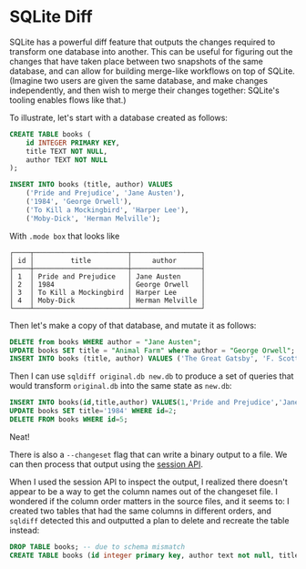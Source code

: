 # SQLite Diff

SQLite has a powerful diff feature that outputs the changes required to transform one database into another. This can be useful for figuring out the changes that have taken place between two snapshots of the same database, and can allow for building merge-like workflows on top of SQLite. (Imagine two users are given the same database, and make changes independently, and then wish to merge their changes together: SQLite's tooling enables flows like that.)

To illustrate, let's start with a database created as follows:

```sql
CREATE TABLE books (
    id INTEGER PRIMARY KEY,
    title TEXT NOT NULL,
    author TEXT NOT NULL
);

INSERT INTO books (title, author) VALUES
    ('Pride and Prejudice', 'Jane Austen'),
    ('1984', 'George Orwell'),
    ('To Kill a Mockingbird', 'Harper Lee'),
    ('Moby-Dick', 'Herman Melville');
```

With `.mode box` that looks like

```
┌────┬───────────────────────┬─────────────────┐
│ id │         title         │     author      │
├────┼───────────────────────┼─────────────────┤
│ 1  │ Pride and Prejudice   │ Jane Austen     │
│ 2  │ 1984                  │ George Orwell   │
│ 3  │ To Kill a Mockingbird │ Harper Lee      │
│ 4  │ Moby-Dick             │ Herman Melville │
└────┴───────────────────────┴─────────────────┘
```

Then let's make a copy of that database, and mutate it as follows:

```sql
DELETE from books WHERE author = "Jane Austen";
UPDATE books SET title = "Animal Farm" where author = "George Orwell";
INSERT INTO books (title, author) VALUES ('The Great Gatsby', 'F. Scott Fitzgerald');
```

Then I can use `sqldiff original.db new.db` to produce a set of queries that would transform `original.db` into the same state as `new.db`:

```sql
INSERT INTO books(id,title,author) VALUES(1,'Pride and Prejudice','Jane Austen');
UPDATE books SET title='1984' WHERE id=2;
DELETE FROM books WHERE id=5;
```

Neat!

There is also a `--changeset` flag that can write a binary output to a file. We can then process that output using the [session API](https://www.sqlite.org/session/intro.html).

When I used the session API to inspect the output, I realized there doesn't appear to be a way to get the column names out of the changeset file. I wondered if the column order matters in the source files, and it seems to: I created two tables that had the same columns in different orders, and `sqldiff` detected this and outputted a plan to delete and recreate the table instead:

```sql
DROP TABLE books; -- due to schema mismatch
CREATE TABLE books (id integer primary key, author text not null, title text not null);
```
